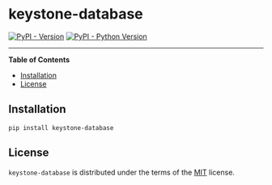 # keystone-database

[![PyPI - Version](https://img.shields.io/pypi/v/keystone-database.svg)](https://pypi.org/project/keystone-database)
[![PyPI - Python Version](https://img.shields.io/pypi/pyversions/keystone-database.svg)](https://pypi.org/project/keystone-database)

-----

**Table of Contents**

- [Installation](#installation)
- [License](#license)

## Installation

```console
pip install keystone-database
```

## License

`keystone-database` is distributed under the terms of the [MIT](https://spdx.org/licenses/MIT.html) license.
